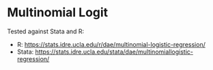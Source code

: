 # Multinomial Logit
Tested against Stata and R:

- R: https://stats.idre.ucla.edu/r/dae/multinomial-logistic-regression/
- Stata: https://stats.idre.ucla.edu/stata/dae/multinomiallogistic-regression/ 
    